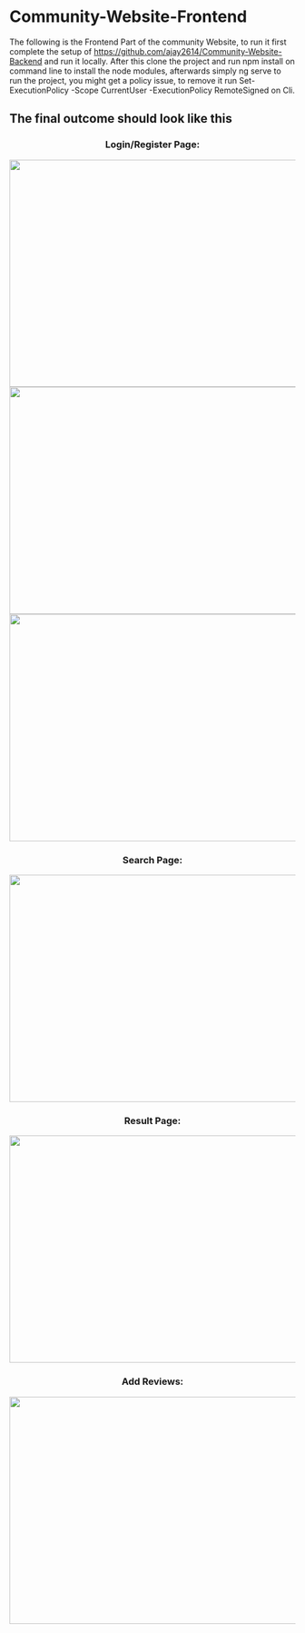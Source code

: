 # Community-Website-Frontend

The following is the Frontend Part of the community Website, to run it first complete the setup of https://github.com/ajay2614/Community-Website-Backend and run it locally. After this clone the project and run npm install on command line to install the node modules, afterwards simply ng serve to run the project, you might get a policy issue, to remove it run Set-ExecutionPolicy -Scope CurrentUser -ExecutionPolicy RemoteSigned on Cli.

## The final outcome should look like this

<div align = "center">

### Login/Register Page:
<img src= "https://user-images.githubusercontent.com/86017484/210172757-c8a9cd07-fdb3-497c-a32d-6b5dea180a83.png" height="400" width="800" />
<img src= "https://user-images.githubusercontent.com/86017484/210172848-0d052ee0-34ee-4df6-a8ca-7ab810530f07.png" height="400" width="800" />
<img src= "https://user-images.githubusercontent.com/86017484/210173174-4bac8f17-5cc2-403c-abe9-713fae27b5e4.png" height="400" width="800" />


### Search Page:
<img src= "https://user-images.githubusercontent.com/86017484/210172892-0a51fbab-2fdf-4670-9cb7-bbbddd76e9a2.png" height="400" width="800" />

### Result Page:
<img src= "https://user-images.githubusercontent.com/86017484/210173006-292fb595-7f73-46db-aabc-8a48fd598b52.png" height="400" width="800" />
<ing src= "https://user-images.githubusercontent.com/86017484/210173121-72ddf6b3-8154-41b8-a70b-2764686a8adc.png" height="400" widht="800" />


### Add Reviews:
<img src= "https://user-images.githubusercontent.com/86017484/210173070-32762018-fe42-48bb-bda2-14e80d84df6c.png" height="400" width="800" />



</div>
